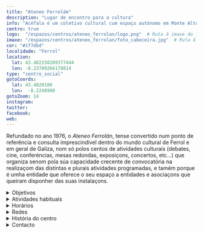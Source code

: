 ```yaml
---
title: "Ateneo Ferrolám"
description: "Lugar de encontro para a cultura"
info: "Acéfala é um coletivo cultural cum espaço autónomo em Monte Alto (A Corunha)."
centro: true
logo:  "/espazos/centros/ateneo_ferrolan/logo.png"  # Ruta á imaxe do logo
imaxe: "/espazos/centros/ateneo_ferrolan/foto_cabeceira.jpg"  # Ruta á imaxe de fondo
cor: "#1f7dbd"
localidade: "Ferrol"
location:
  lat: 43.482150289377444
  lon: -8.23709266178814
type: "centro_social"
gotoCoords:
  lat: 43.4820100
  lon:  -8.2248900
gotoZoom: 14
instagram:
twitter:
facebook:
web:
---
```


Refundado no ano 1976, o *Ateneo Ferrolán*, tense convertido num ponto de referência e consulta imprescindível dentro do mundo cultural de Ferrol e em geral de Galiza, nom só polos centos de atividades culturais (debates, cine, conferéncias, mesas redondas, exposiçons, concertos, etc...) que organiza senom pola súa capacidade crecente de convocatória na realizaçom das distintas e plurais atividades programadas, e tamém porque é umha entidade que oferece o seu espaço a entidades e asociaçons que queiram disponher das suas instalaçons.


<details>
  <summary>Objetivos</summary>
  <ul>
    <li>Objetivo 1</li>
    <li>Objetivo 2</li>
    <li>Objetivo 3</li>
  </ul>
</details>

<details>
  <summary>Atividades habituais</summary>
  <p>No Centro Social organizamos umha ampla variedade de atividades:</p>
  <ul>
    <li>Talheres</li>
    <li>Faladoiros</li>
    <li>Projeçons</li>
    <li>Juntanzas</li>
  </ul>
</details>

<details>
  <summary>Horários</summary>
  <p>Os horários habituais do centro som os seguintes:</p>
  <ul>
    <li><strong>Segundas a sextas:</strong> 16:00 - 21:00.</li>
    <li><strong>Sábados:</strong> 10:00 - 14:00 e 16:00 - 20:00.</li>
    <li><strong>Domingos:</strong> Pechado, excepto para eventos programados.</li>
  </ul>
</details>

<details>
  <summary>Redes</summary>
  <p>Conhece-nos a través de:</p>
  <ul>
    <li>Instragram</li>
    <li>Twiter/X</li>
    <li>Facebook</li>
    <li>Bluesky</li>
  </ul>
</details>

<details>
  <summary>História do centro</summary>
  <p></p>
</details>

<details>
  <summary>Contacto</summary>
  <p>Podes contatar connosco a través de:</p>
  <ul>
    <li>Email: contacto@email.com</li>
    <li>Teléfono: 111 111 111</li>
    <li>Endereço: - </li>
  </ul>
</details>